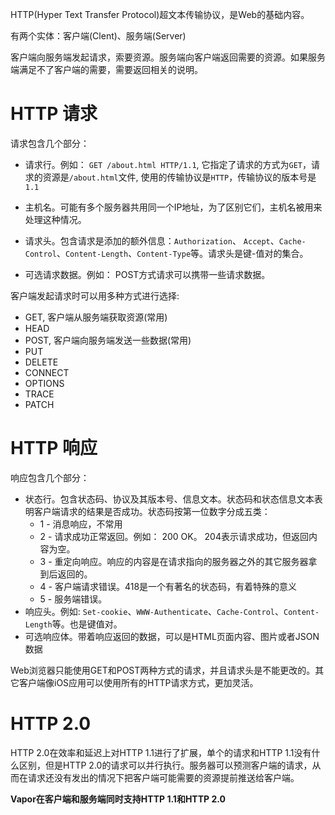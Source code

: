 HTTP(Hyper Text Transfer Protocol)超文本传输协议，是Web的基础内容。

有两个实体：客户端(Clent)、服务端(Server)

客户端向服务端发起请求，索要资源。服务端向客户端返回需要的资源。如果服务端满足不了客户端的需要，需要返回相关的说明。

# HTTP 请求

请求包含几个部分：

- 请求行。例如： `GET /about.html HTTP/1.1`, 它指定了请求的方式为`GET`，请求的资源是`/about.html`文件, 使用的传输协议是`HTTP`，传输协议的版本号是`1.1`

- 主机名。可能有多个服务器共用同一个IP地址，为了区别它们，主机名被用来处理这种情况。

- 请求头。包含请求是添加的额外信息：`Authorization`、 `Accept`、`Cache-Control`、`Content-Length`、`Content-Type`等。请求头是键-值对的集合。
  
- 可选请求数据。例如： POST方式请求可以携带一些请求数据。

客户端发起请求时可以用多种方式进行选择:

- GET, 客户端从服务端获取资源(常用)
- HEAD
- POST, 客户端向服务端发送一些数据(常用)
- PUT
- DELETE
- CONNECT
- OPTIONS
- TRACE
- PATCH

# HTTP 响应

响应包含几个部分： 

-  状态行。包含状态码、协议及其版本号、信息文本。状态码和状态信息文本表明客户端请求的结果是否成功。状态码按第一位数字分成五类：
    - 1 - 消息响应，不常用
    - 2 - 请求成功正常返回。例如： 200 OK。 204表示请求成功，但返回内容为空。
    - 3 - 重定向响应。响应的内容是在请求指向的服务器之外的其它服务器拿到后返回的。
    - 4 - 客户端请求错误。418是一个有著名的状态码，有着特殊的意义
    - 5 - 服务端错误。
-  响应头。例如: `Set-cookie`、`WWW-Authenticate`、`Cache-Control`、`Content-Length`等。也是键值对。
-  可选响应体。带着响应返回的数据，可以是HTML页面内容、图片或者JSON数据


Web浏览器只能使用GET和POST两种方式的请求，并且请求头是不能更改的。其它客户端像iOS应用可以使用所有的HTTP请求方式，更加灵活。

# HTTP 2.0

HTTP 2.0在效率和延迟上对HTTP 1.1进行了扩展，单个的请求和HTTP 1.1没有什么区别，但是HTTP 2.0的请求可以并行执行。服务器可以预测客户端的请求，从而在请求还没有发出的情况下把客户端可能需要的资源提前推送给客户端。 


**Vapor在客户端和服务端同时支持HTTP 1.1和HTTP 2.0**
